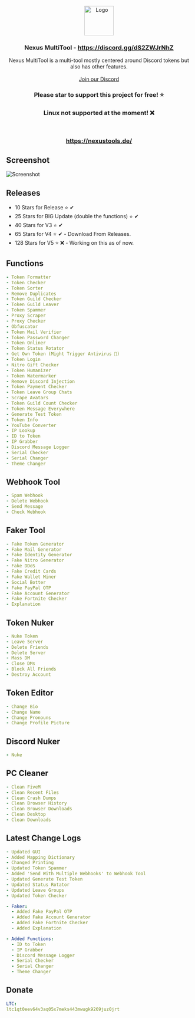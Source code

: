 <p align="center">
  <a href="https://github.com/VatosV2/Nexus-MultiTool">
    <img src="https://cdn.discordapp.com/attachments/1209895707675205653/1209919950689411092/RmDJt7xVhNFTA6yvy3EWfsTbki45EeI67K93h75F_1.png?ex=6682ec43&is=66819ac3&hm=4809b150641e60e6068a3253a3074aac491f3783021a9e858b7d5bbf4698e101&" alt="Logo" width="80" height="80">
  </a>

  <h3 align="center">Nexus MultiTool - <a href="https://discord.gg/dS2ZWJrNhZ">https://discord.gg/dS2ZWJrNhZ</a></h3>

  <p align="center">
    Nexus MultiTool is a multi-tool mostly centered around Discord tokens but also has other features.
    <br/>
    <br/>
    <a href="https://discord.gg/dS2ZWJrNhZ">Join our Discord</a>
  </p>
</p>

<h3 align="center">Please star to support this project for free! ⭐</h3>
<h3 align="center">Linux not supported at the moment! ❌</h3>
<br/>
<h3 align="center"><a href="https://nexustools.de/">https://nexustools.de/</a></h3>

## Screenshot
![Screenshot](https://repository-images.githubusercontent.com/765915896/684b1822-40f8-4dc3-972c-f706e56e9243)

## Releases
- 10 Stars for Release ⭐ ✔
- 25 Stars for BIG Update (double the functions) ⭐ ✔
- 40 Stars for V3 ⭐️ ✔
- 65 Stars for V4 ⭐️ ✔ - Download From Releases.
- 128 Stars for V5 ⭐️ ❌ - Working on this as of now.

## Functions
```yaml
- Token Formatter
- Token Checker
- Token Sorter
- Remove Duplicates
- Token Guild Checker
- Token Guild Leaver
- Token Spammer
- Proxy Scraper
- Proxy Checker
- Obfuscator 
- Token Mail Verifier
- Token Password Changer
- Token Onliner
- Token Status Rotator
- Get Own Token (Might Trigger Antivirus 🔴)
- Token Login
- Nitro Gift Checker
- Token Humanizer
- Token Watermarker
- Remove Discord Injection
- Token Payment Checker
- Token Leave Group Chats
- Scrape Avatars
- Token Guild Count Checker
- Token Message Everywhere
- Generate Test Token
- Token Info
- YouTube Converter
- IP Lookup
- ID to Token
- IP Grabber
- Discord Message Logger
- Serial Checker
- Serial Changer
- Theme Changer
```

## Webhook Tool
```yaml
- Spam Webhook
- Delete Webhook
- Send Message
- Check Webhook
```

## Faker Tool
```yaml
- Fake Token Generator
- Fake Mail Generator
- Fake Identity Generator
- Fake Nitro Generator
- Fake DDoS
- Fake Credit Cards
- Fake Wallet Miner
- Social Botter
- Fake PayPal OTP
- Fake Account Generator
- Fake Fortnite Checker
- Explanation
```

## Token Nuker
```yaml
- Nuke Token
- Leave Server
- Delete Friends
- Delete Server
- Mass DM
- Close DMs
- Block All Friends
- Destroy Account
```

## Token Editor
```yaml
- Change Bio
- Change Name
- Change Pronouns
- Change Profile Picture
```

## Discord Nuker
```yaml
- Nuke
```

## PC Cleaner
```yaml
- Clean FiveM
- Clean Recent Files
- Clean Crash Dumps
- Clean Browser History
- Clean Browser Downloads
- Clean Desktop
- Clean Downloads
```

## Latest Change Logs
```yaml
- Updated GUI
- Added Mapping Dictionary
- Changed Printing
- Updated Token Spammer
- Added 'Send With Multiple Webhooks' to Webhook Tool
- Updated Generate Test Token
- Updated Status Rotator
- Updated Leave Groups
- Updated Token Checker

- Faker:
  - Added Fake PayPal OTP
  - Added Fake Account Generator
  - Added Fake Fortnite Checker
  - Added Explanation

- Added Functions:
  - ID to Token
  - IP Grabber
  - Discord Message Logger
  - Serial Checker
  - Serial Changer
  - Theme Changer
```

## Donate
```yaml
LTC:
ltc1qt0eev64v3aq05x7meks443mwugk9269juz0jrt
```

